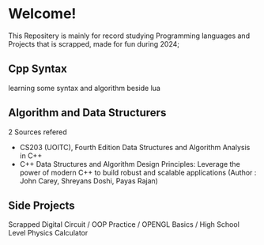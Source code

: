 # Welcome!
This Repositery is mainly for record studying Programming languages and Projects that is scrapped, made for fun during 2024;

## Cpp Syntax
learning some syntax and algorithm beside lua

## Algorithm and Data Structurers
2 Sources refered 
- CS203 (UOITC), Fourth Edition Data Structures and Algorithm Analysis in C++
- C++ Data Structures and Algorithm Design Principles: Leverage the power of modern C++ to build robust and scalable applications (Author : John Carey, Shreyans Doshi, Payas Rajan) 

## Side Projects
Scrapped Digital Circuit / OOP Practice / OPENGL Basics / High School Level Physics Calculator
